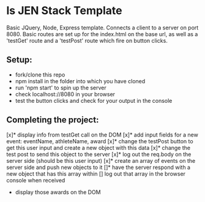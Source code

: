 ls
JEN Stack Template
==================

Basic JQuery, Node, Express template. Connects a client to a server on port 8080. Basic routes are set up for the index.html on the base url, as well as a 'testGet' route and a 'testPost' route which fire on button clicks.

Setup:
-----
* fork/clone this repo
* npm install in the folder into which you have cloned
* run 'npm start' to spin up the server
* check localhost://8080 in your browser
* test the button clicks and check for your output in the console

Completing the project:
----------------------
[x]* display info from testGet call on the DOM
[x]* add input fields for a new event: eventName, athleteName, award
[x]* change the testPost button to get this user input and create a new object with this data
[x]* change the test post to send this object to the server
[x]* log out the req.body on the server side (should be this user input)
[x]* create an array of events on the server side and push new objects to it
[]* have the server respond with a new object that has this array within
[] log out that array in the browser console when received
* display those awards on the DOM
